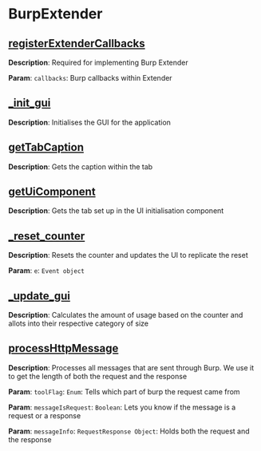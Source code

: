 # BurpExtender
## [registerExtenderCallbacks](https://github.com/ProDigySML/DataUsageMonitor/blob/master/DataUsageMonitor.py#L16)
**Description**: Required for implementing Burp Extender

**Param**: `callbacks`: Burp callbacks within Extender

## [ _init_gui](https://github.com/ProDigySML/DataUsageMonitor/blob/master/DataUsageMonitor.py#L43)
**Description**: Initialises the GUI for the application

## [getTabCaption](https://github.com/ProDigySML/DataUsageMonitor/blob/master/DataUsageMonitor.py#L59)
**Description**: Gets the caption within the tab

## [getUiComponent](https://github.com/ProDigySML/DataUsageMonitor/blob/master/DataUsageMonitor.py#L65)
**Description**: Gets the tab set up in the UI initialisation component

## [_reset_counter](https://github.com/ProDigySML/DataUsageMonitor/blob/master/DataUsageMonitor.py#L71)
**Description**: Resets the counter and updates the UI to replicate the reset

**Param**: `e`: `Event object`

## [_update_gui](https://github.com/ProDigySML/DataUsageMonitor/blob/master/DataUsageMonitor.py#L79)
**Description**: Calculates the amount of usage based on the counter and allots into their respective category of size

## [processHttpMessage](https://github.com/ProDigySML/DataUsageMonitor/blob/master/DataUsageMonitor.py#L96)
**Description**: Processes all messages that are sent through Burp. We use it to get the length of both the request and the response

**Param**: `toolFlag`: `Enum`: Tells which part of burp the request came from

**Param**: `messageIsRequest`: `Boolean`: Lets you know if the message is a request or a response

**Param**: `messageInfo`: `RequestResponse Object`: Holds both the request and the response
